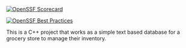[![OpenSSF Scorecard](https://api.securityscorecards.dev/projects/github.com/Michael-Alvear-Pro-Coder/Groceries-Database/badge)](https://securityscorecards.dev/viewer/?uri=github.com/Michael-Alvear-Pro-Coder/Groceries-Database)

[![OpenSSF Best Practices](https://www.bestpractices.dev/projects/8554/badge)](https://www.bestpractices.dev/projects/8554)


This is a C++ project that works as a simple text based database for a grocery store to manage their inventory.

